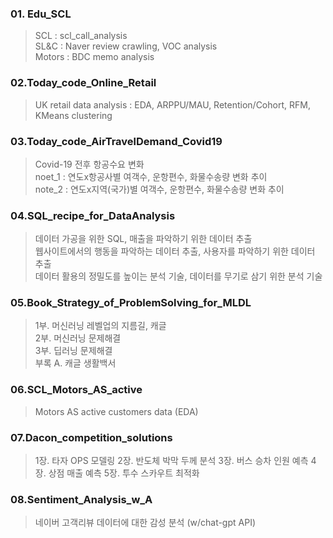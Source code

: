 ### 01. Edu_SCL
> SCL : scl_call_analysis  
> SL&C : Naver review crawling, VOC analysis  
> Motors : BDC memo analysis  

### 02.Today_code_Online_Retail
> UK retail data analysis : EDA, ARPPU/MAU, Retention/Cohort, RFM, KMeans clustering  

### 03.Today_code_AirTravelDemand_Covid19
> Covid-19 전후 항공수요 변화  
> noet_1 : 연도x항공사별 여객수, 운항편수, 화물수송량 변화 추이  
> note_2 : 연도x지역(국가)별 여객수, 운항편수, 화물수송량 변화 추이

### 04.SQL_recipe_for_DataAnalysis
> 데이터 가공을 위한 SQL, 매출을 파악하기 위한 데이터 추출  
> 웹사이트에서의 행동을 파악하는 데이터 추출, 사용자를 파악하기 위한 데이터 추출  
> 데이터 활용의 정밀도를 높이는 분석 기술, 데이터를 무기로 삼기 위한 분석 기술  

### 05.Book_Strategy_of_ProblemSolving_for_MLDL
> 1부. 머신러닝 레벨업의 지름길, 캐글  
> 2부. 머신러닝 문제해결  
> 3부. 딥러닝 문제해결  
> 부록 A. 캐글 생활백서  

### 06.SCL_Motors_AS_active
> Motors AS active customers data (EDA) 

### 07.Dacon_competition_solutions
> 1장. 타자 OPS 모델링 
> 2장. 반도체 박막 두께 분석
> 3장. 버스 승차 인원 예측
> 4장. 상점 매출 예측
> 5장. 투수 스카우트 최적화

### 08.Sentiment_Analysis_w_A
> 네이버 고객리뷰 데이터에 대한 감성 분석 (w/chat-gpt API) 

